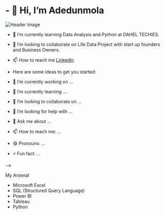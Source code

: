  # - 👋 Hi, I’m Adedunmola #
 
![Header Image](https://raw.githubusercontent.com/TolaniAdedunmola/TolaniAdedunmola/master/gh-header-image-cropped.png)




 - 🌱 I’m currently learning Data Analysis and Python at DAHEL TECHIES.
 - 💞️ I’m looking to collaborate on Life Data Project with start up founders and Business Owners.
 - 📫 How to reach me [LinkedIn](https://www.linkedin.com/in/adedunmola-tolani-3a68ab108/)
 - Here are some ideas to get you started:

- 🔭 I’m currently working on ...
- 🌱 I’m currently learning ...
- 👯 I’m looking to collaborate on ...
- 🤔 I’m looking for help with ...
- 💬 Ask me about ...
- 📫 How to reach me: ...
- 😄 Pronouns: ...
- ⚡ Fun fact: ...

-->


   
My Arsenal
- Microsoft Excel
- SQL (Structured Query Language)
- Power BI
- Tableau
- Python

<!---

<!--
**TolaniAdedunmola/TolaniAdedunmola** is a ✨ _special_ ✨ repository because its `README.md` (this file) appears on your GitHub profile.


-->
